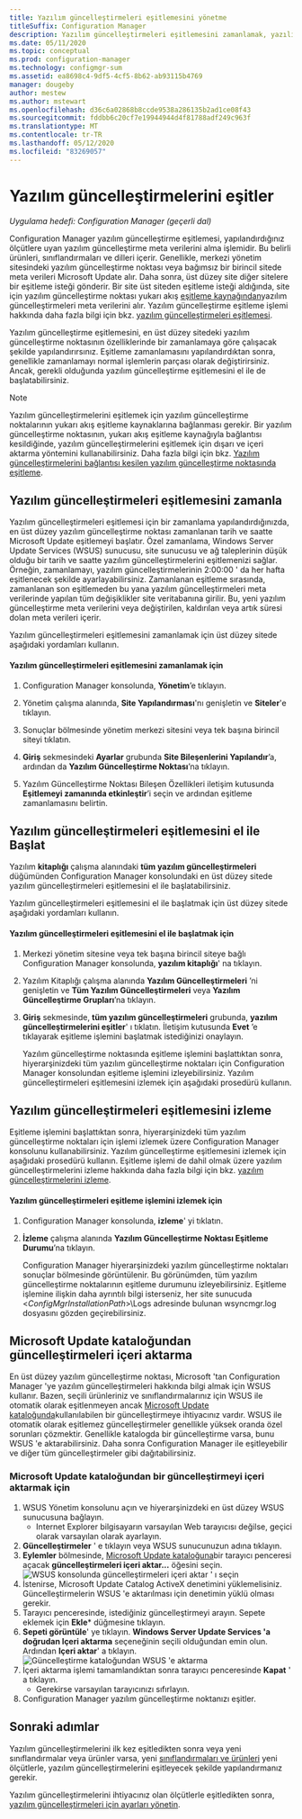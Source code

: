 ```yaml
---
title: Yazılım güncelleştirmeleri eşitlemesini yönetme
titleSuffix: Configuration Manager
description: Yazılım güncelleştirmeleri eşitlemesini zamanlamak, yazılım güncelleştirmeleri eşitlemesini el ile başlatmak ve yazılım güncelleştirmeleri eşitlemesini izlemek için bu adımları kullanın.
ms.date: 05/11/2020
ms.topic: conceptual
ms.prod: configuration-manager
ms.technology: configmgr-sum
ms.assetid: ea8698c4-9df5-4cf5-8b62-ab93115b4769
manager: dougeby
author: mestew
ms.author: mstewart
ms.openlocfilehash: d36c6a02868b8ccde9538a286135b2ad1ce08f43
ms.sourcegitcommit: fddbb6c20cf7e19944944d4f81788adf249c963f
ms.translationtype: MT
ms.contentlocale: tr-TR
ms.lasthandoff: 05/12/2020
ms.locfileid: "83269057"
---
```

#  <a name="synchronize-software-updates"></a><a name="BKMK_SUMSync"></a>Yazılım güncelleştirmelerini eşitler

*Uygulama hedefi: Configuration Manager (geçerli dal)*

 Configuration Manager yazılım güncelleştirme eşitlemesi, yapılandırdığınız ölçütlere uyan yazılım güncelleştirme meta verilerini alma işlemidir. Bu belirli ürünleri, sınıflandırmaları ve dilleri içerir. Genellikle, merkezi yönetim sitesindeki yazılım güncelleştirme noktası veya bağımsız bir birincil sitede meta verileri Microsoft Update alır. Daha sonra, üst düzey site diğer sitelere bir eşitleme isteği gönderir. Bir site üst siteden eşitleme isteği aldığında, site için yazılım güncelleştirme noktası yukarı akış [eşitleme kaynağından](../plan-design/plan-for-software-updates.md#BKMK_SyncSource)yazılım güncelleştirmeleri meta verilerini alır. Yazılım güncelleştirme eşitleme işlemi hakkında daha fazla bilgi için bkz. [yazılım güncelleştirmeleri eşitlemesi](../understand/software-updates-introduction.md#BKMK_Synchronization).

Yazılım güncelleştirme eşitlemesini, en üst düzey sitedeki yazılım güncelleştirme noktasının özelliklerinde bir zamanlamaya göre çalışacak şekilde yapılandırırsınız. Eşitleme zamanlamasını yapılandırdıktan sonra, genellikle zamanlamayı normal işlemlerin parçası olarak değiştirirsiniz. Ancak, gerekli olduğunda yazılım güncelleştirme eşitlemesini el ile de başlatabilirsiniz.

  > [!NOTE]  
  >  Yazılım güncelleştirmelerini eşitlemek için yazılım güncelleştirme noktalarının yukarı akış eşitleme kaynaklarına bağlanması gerekir. Bir yazılım güncelleştirme noktasının, yukarı akış eşitleme kaynağıyla bağlantısı kesildiğinde, yazılım güncelleştirmelerini eşitlemek için dışarı ve içeri aktarma yöntemini kullanabilirsiniz. Daha fazla bilgi için bkz. [Yazılım güncelleştirmelerini bağlantısı kesilen yazılım güncelleştirme noktasında eşitleme](synchronize-software-updates-disconnected.md).  

## <a name="schedule-software-updates-synchronization"></a>Yazılım güncelleştirmeleri eşitlemesini zamanla
Yazılım güncelleştirmeleri eşitlemesi için bir zamanlama yapılandırdığınızda, en üst düzey yazılım güncelleştirme noktası zamanlanan tarih ve saatte Microsoft Update eşitlemeyi başlatır. Özel zamanlama, Windows Server Update Services (WSUS) sunucusu, site sunucusu ve ağ taleplerinin düşük olduğu bir tarih ve saatte yazılım güncelleştirmelerini eşitlemenizi sağlar. Örneğin, zamanlamayı, yazılım güncelleştirmelerinin 2:00:00 ' da her hafta eşitlenecek şekilde ayarlayabilirsiniz. Zamanlanan eşitleme sırasında, zamanlanan son eşitlemeden bu yana yazılım güncelleştirmeleri meta verilerinde yapılan tüm değişiklikler site veritabanına girilir. Bu, yeni yazılım güncelleştirme meta verilerini veya değiştirilen, kaldırılan veya artık süresi dolan meta verileri içerir.

Yazılım güncelleştirmeleri eşitlemesini zamanlamak için üst düzey sitede aşağıdaki yordamları kullanın.  

#### <a name="to-schedule-software-updates-synchronization"></a>Yazılım güncelleştirmeleri eşitlemesini zamanlamak için  

  1.  Configuration Manager konsolunda, **Yönetim**’e tıklayın.  

  2.  Yönetim çalışma alanında, **Site Yapılandırması**'nı genişletin ve **Siteler**'e tıklayın.  

  3.  Sonuçlar bölmesinde yönetim merkezi sitesini veya tek başına birincil siteyi tıklatın.  

  4.  **Giriş** sekmesindeki **Ayarlar** grubunda **Site Bileşenlerini Yapılandır**’a, ardından da **Yazılım Güncelleştirme Noktası**’na tıklayın.  

  5.  Yazılım Güncelleştirme Noktası Bileşen Özellikleri iletişim kutusunda **Eşitlemeyi zamanında etkinleştir**’i seçin ve ardından eşitleme zamanlamasını belirtin.  

## <a name="manually-start-software-updates-synchronization"></a>Yazılım güncelleştirmeleri eşitlemesini el ile Başlat
Yazılım **kitaplığı** çalışma alanındaki **tüm yazılım güncelleştirmeleri** düğümünden Configuration Manager konsolundaki en üst düzey sitede yazılım güncelleştirmeleri eşitlemesini el ile başlatabilirsiniz.  

Yazılım güncelleştirmeleri eşitlemesini el ile başlatmak için üst düzey sitede aşağıdaki yordamları kullanın.  

#### <a name="to-manually-start-software-updates-synchronization"></a>Yazılım güncelleştirmeleri eşitlemesini el ile başlatmak için  

1. Merkezi yönetim sitesine veya tek başına birincil siteye bağlı Configuration Manager konsolunda, **yazılım kitaplığı**' na tıklayın.  

2. Yazılım Kitaplığı çalışma alanında **Yazılım Güncelleştirmeleri** ’ni genişletin ve **Tüm Yazılım Güncelleştirmeleri** veya **Yazılım Güncelleştirme Grupları**’na tıklayın.  

3. **Giriş** sekmesinde, **tüm yazılım güncelleştirmeleri** grubunda, **yazılım güncelleştirmelerini eşitler**' ı tıklatın. İletişim kutusunda **Evet** ’e tıklayarak eşitleme işlemini başlatmak istediğinizi onaylayın.  

   Yazılım güncelleştirme noktasında eşitleme işlemini başlattıktan sonra, hiyerarşinizdeki tüm yazılım güncelleştirme noktaları için Configuration Manager konsolundan eşitleme işlemini izleyebilirsiniz. Yazılım güncelleştirmeleri eşitlemesini izlemek için aşağıdaki prosedürü kullanın.  


## <a name="monitor-software-updates-synchronization"></a>Yazılım güncelleştirmeleri eşitlemesini izleme
Eşitleme işlemini başlattıktan sonra, hiyerarşinizdeki tüm yazılım güncelleştirme noktaları için işlemi izlemek üzere Configuration Manager konsolunu kullanabilirsiniz. Yazılım güncelleştirme eşitlemesini izlemek için aşağıdaki prosedürü kullanın. Eşitleme işlemi de dahil olmak üzere yazılım güncelleştirmelerini izleme hakkında daha fazla bilgi için bkz. [yazılım güncelleştirmelerini izleme](../deploy-use/monitor-software-updates.md).

#### <a name="to-monitor-the-software-updates-synchronization-process"></a>Yazılım güncelleştirmeleri eşitleme işlemini izlemek için  

1. Configuration Manager konsolunda, **izleme**' yi tıklatın.  

2. **İzleme** çalışma alanında **Yazılım Güncelleştirme Noktası Eşitleme Durumu**’na tıklayın.  

   Configuration Manager hiyerarşinizdeki yazılım güncelleştirme noktaları sonuçlar bölmesinde görüntülenir. Bu görünümden, tüm yazılım güncelleştirme noktalarının eşitleme durumunu izleyebilirsiniz. Eşitleme işlemine ilişkin daha ayrıntılı bilgi isterseniz, her site sunucuda <*ConfigMgrInstallationPath*>\Logs adresinde bulunan wsyncmgr.log dosyasını gözden geçirebilirsiniz.  

## <a name="import-updates-from-the-microsoft-update-catalog"></a>Microsoft Update kataloğundan güncelleştirmeleri içeri aktarma

En üst düzey yazılım güncelleştirme noktası, Microsoft 'tan Configuration Manager 'ye yazılım güncelleştirmeleri hakkında bilgi almak için WSUS kullanır. Bazen, seçili ürünleriniz ve sınıflandırmalarınız için WSUS ile otomatik olarak eşitlenmeyen ancak [Microsoft Update kataloğunda](https://catalog.update.microsoft.com)kullanılabilen bir güncelleştirmeye ihtiyacınız vardır. WSUS ile otomatik olarak eşitlemez güncelleştirmeler genellikle yüksek oranda özel sorunları çözmektir. Genellikle katalogda bir güncelleştirme varsa, bunu WSUS 'e aktarabilirsiniz. Daha sonra Configuration Manager ile eşitleyebilir ve diğer tüm güncelleştirmeler gibi dağıtabilirsiniz.

### <a name="to-import-an-update-from-the-microsoft-update-catalog"></a>Microsoft Update kataloğundan bir güncelleştirmeyi içeri aktarmak için

1. WSUS Yönetim konsolunu açın ve hiyerarşinizdeki en üst düzey WSUS sunucusuna bağlayın.
   - Internet Explorer bilgisayarın varsayılan Web tarayıcısı değilse, geçici olarak varsayılan olarak ayarlayın.
2. **Güncelleştirmeler** ' e tıklayın veya WSUS sunucunuzun adına tıklayın. 
3. **Eylemler** bölmesinde, [Microsoft Update kataloğuna](https://catalog.update.microsoft.com)bir tarayıcı penceresi açacak **güncelleştirmeleri içeri aktar...** öğesini seçin.
   ![WSUS konsolunda güncelleştirmeleri içeri aktar ' ı seçin](media/wsus-console-import-updates.png)
4. İstenirse, Microsoft Update Catalog ActiveX denetimini yüklemelisiniz. Güncelleştirmelerin WSUS 'e aktarılması için denetimin yüklü olması gerekir. 
5. Tarayıcı penceresinde, istediğiniz güncelleştirmeyi arayın. Sepete eklemek için **Ekle*** düğmesine tıklayın.
6. **Sepeti görüntüle**' ye tıklayın. **Windows Server Update Services 'a doğrudan Içeri aktarma** seçeneğinin seçili olduğundan emin olun. Ardından **Içeri aktar**' a tıklayın.
    ![Güncelleştirme kataloğundan WSUS 'e aktarma](./media/import-catalog-update-into-wsus.png)
7. İçeri aktarma işlemi tamamlandıktan sonra tarayıcı penceresinde **Kapat** ' a tıklayın.
     - Gerekirse varsayılan tarayıcınızı sıfırlayın.
8. Configuration Manager yazılım güncelleştirme noktanızı eşitler.


## <a name="next-steps"></a>Sonraki adımlar
Yazılım güncelleştirmelerini ilk kez eşitledikten sonra veya yeni sınıflandırmalar veya ürünler varsa, yeni [sınıflandırmaları ve ürünleri](configure-classifications-and-products.md) yeni ölçütlerle, yazılım güncelleştirmelerini eşitleyecek şekilde yapılandırmanız gerekir.

Yazılım güncelleştirmelerini ihtiyacınız olan ölçütlerle eşitledikten sonra, [yazılım güncelleştirmeleri için ayarları yönetin](manage-settings-for-software-updates.md).  
